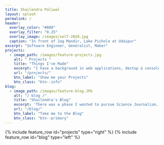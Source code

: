 ```yaml
---
title: Shailendra Paliwal
layout: splash
permalink: /
header:
  overlay_color: "#000"
  overlay_filter: "0.25"
  overlay_image: /images/self-2020.jpg
  caption: "In front of Jag Mandir, Lake Pichola at Udaipur"
excerpt: "Software Engineer, Generalist, Maker"
projects:
  - image_path: /images/feature-projects.jpg
    alt: " Projects "
    title: "Things I've Made"
    excerpt: "I have a background in web applications, destop & console applications, design and machine vision. Take a look at everyting I've made"
    url: "/projects/"
    btn_label: "Show me your Projects"
    btn_class: "btn--info"
blog:
  - image_path: /images/feature-blog.JPG
    alt: "/ blog /"
    title: "Shailendra's Blog"
    excerpt: 'There was a phase I wanted to pursue Science Journalism, then there was a time I was learning about Data Science, then I was involved in rebuilding some old systems & wrote about my pain points. This is where everything goes.'
    url: "/blog/"
    btn_label: "Take me to the Blog"
    btn_class: "btn--primary"
---
```


{% include feature_row id="projects" type="right" %}
{% include feature_row id="blog" type="left" %}